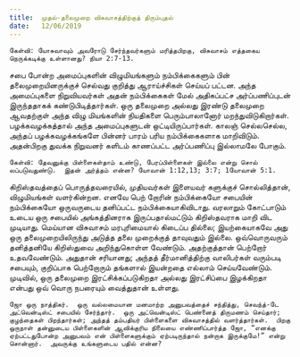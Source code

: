 ```yaml
---
title:  முதல்-தலைமுறை விசுவாசத்திற்குத் திரும்புதல்
date:   12/06/2019
---
```


`கேள்வி: யோசுவாவும் அவரோடு சேர்ந்தவர்களும் மரித்தபிறகு, விசுவாசம் எத்தகைய நெருக்கடிக்கு உள்ளானது? நியா 2:7-13.`

சபை போன்ற அமைப்புகளின் விழுமியங்களும் நம்பிக்கைகளும் பின் தலைமுறையினருக்குச் செல்வது குறித்து ஆராய்ச்சிகள் செய்யப் பட்டன.  அந்த அமைப்புகளை நிறுவியவர்கள் அதன் நம்பிக்கைகள் மேல் அதிகப்பட்ச அர்ப்பணிப்புடன் இருந்ததாகக் கண்டுபிடித்தார்கள்.  ஒரு தலைமுறை அல்லது இரண்டு தலைமுறை ஆவதற்குள் அந்த விழு மியங்களின் நியதிகளை பெரும்பாலானோர் மறந்துவிடுகிறார்கள்.  பழக்கவழக்கத்தால் அந்த அமைப்புகளுடன் ஒட்டியிருப்பார்கள்.  காலஞ் செல்லசெல்ல, அந்தப் பழக்கவழக்கங்களே பின்னர் பாரம் பரிய நம்பிக்கைகளாக மாறிவிடும்.  அதன்பிறகு துவக்க நிறுவனர் களிடம் காணப்பட்ட அர்ப்பணிப்பு இல்லாமலே போகும்.

`கேள்வி: தேவனுக்கு பிள்ளைகள்தாம் உண்டு, பேரப்பிள்ளைகள் இல்லை என்று சொல் லப்படுவதுண்டு.  இதன் அர்த்தம் என்ன? யோவான் 1:12,13; 3:7; 1யோவான் 5:1.`

கிறிஸ்தவத்தைப் பொருத்தவரையில், முதியவர்கள் இளையவர் களுக்குச் சொல்லித்தான், விழுமியங்கள் வளர்கின்றன.  எனவே பெற் றோரின் நம்பிக்கையோ சபையின் நம்பிக்கையோ ஒருவருடைய தனிப்பட்ட நம்பிக்கையாகிவிடாது.  வரலாறும் கோட்பாடும் உடைய ஒரு சபையில் அங்கத்தினராக இருப்பதால்மட்டும் கிறிஸ்தவராக மாறி விட முடியாது.  மெய்யான விசுவாசம் மரபுரிமையால் கிடைப்ப தில்லை; இயற்கையாகவே அது ஒரு தலைமுறையிலிருந்து அடுத்த தலை முறைக்குத் தாவுவதும் இல்லை.  ஒவ்வொருவரும் தனித்தனியே கிறிஸ்துவை அறிந்துகொள்ள வேண்டும்.  அதற்குத்தான் பெற்றோர் உதவவேண்டும்.  அதுதான் சரியானது; அந்தத் தீர்மானித்திற்கு வாலிபர்கள் வரும்படி சபையும், குறிப்பாக பெற்றோரும் தங்களால் இயன்றதை எல்லாம் செய்யவேண்டும்.  முடிவில், ஒரு தலைமுறை இரட்சிக்கப்படுகிறதா அல்லது இரட்சிப்பை இழக்கிறதா என்பது ஒவ் வொரு நபரையும் வைத்துதான் உள்ளது.

`ஜோ ஒரு நாத்திகர்.  ஒரு வல்லமையான மனமாற்ற அனுபவத்தைச் சந்தித்து, செவந்த்-டே அட்வென்டிஸ்ட் சபையில் சேர்ந்தார்.  ஒரு அட்வென்டிஸ்ட் பெண்னைத் திருமணம் செய்தார்; குழந்தைகள் பிறந்தார்கள்; அந்தத் தம்பதியர் பிள்ளைகளை விசுவாசத்தில் வளர்த்தார்கள்.  பிறகு ஒருநாள் தன்னுடைய பிள்ளைகளின் ஆவிக்குரிய நிலையை எண்ணிப்பார்த்த ஜோ, “எனக்கு ஏற்பட்டதுபோன்ற அனுபவம் என் பிள்ளைகளுக்கும் ஏற்படிருந்தால் நன்றாக இருக்குமே!” என்று சொன்னார்.  அவருக்கு உங்களுடைய பதில் என்ன?`